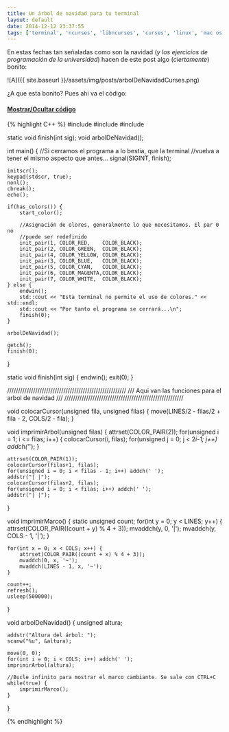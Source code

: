 ```yaml
---
title: Un árbol de navidad para tu terminal
layout: default
date: 2014-12-12 23:37:55
tags: ['terminal', 'ncurses', 'libncurses', 'curses', 'linux', 'mac os x', 'navidad', 'arbol']
---
```

En estas fechas tan señaladas como son la navidad (_y los ejercicios de programación de la universidad_) hacen de este post algo (_ciertamente_) bonito:

![A]({{ site.baseurl }}/assets/img/posts/arbolDeNavidadCurses.png)

¿A que esta bonito? Pues ahi va el código:

<div class="panel-group" id="accordion" role="tablist" aria-multiselectable="true">
    <div class="panel panel-default">
        <div class="panel-heading" role="tab" id="show">
            <h4 class="panel-title">
                <a data-toggle="collapse" class="collapsed" data-parent="#accordion" href="#code" aria-expanded="false" aria-controls="code">Mostrar/Ocultar código</a>
            </h4>
        </div>
        <div id="code" class="panel-collapse collapse" role="tabpanel" aria-labelledby="show">
            <div class="panel-body">
{% highlight C++ %}
#include <iostream>
#include <curses.h>
#include <signal.h>

static void finish(int sig);
void arbolDeNavidad();

int main() {
    //Si cerramos el programa a lo bestia, que la terminal
    //vuelva a tener el mismo aspecto que antes...
    signal(SIGINT, finish);

    initscr();
    keypad(stdscr, true);
    nonl();
    cbreak();
    echo();

    if(has_colors()) {
        start_color();

        //Asignación de olores, generalmente lo que necesitamos. El par 0 no
        //puede ser redefinido
        init_pair(1, COLOR_RED,    COLOR_BLACK);
        init_pair(2, COLOR_GREEN,  COLOR_BLACK);
        init_pair(4, COLOR_YELLOW, COLOR_BLACK);
        init_pair(3, COLOR_BLUE,   COLOR_BLACK);
        init_pair(5, COLOR_CYAN,   COLOR_BLACK);
        init_pair(6, COLOR_MAGENTA,COLOR_BLACK);
        init_pair(7, COLOR_WHITE,  COLOR_BLACK);
    } else {
        endwin();
        std::cout << "Esta terminal no permite el uso de colores." << std::endl;
        std::cout << "Por tanto el programa se cerrará...\n";
        finish(0);
    }

    arbolDeNavidad();

    getch();
    finish(0);
}

static void finish(int sig) {
    endwin();
    exit(0);
}

///////////////////////////////////////////////////////
/// Aqui van las funciones para el arbol de navidad ///
///////////////////////////////////////////////////////

void colocarCursor(unsigned fila, unsigned filas) {
    move(LINES/2 - filas/2 + fila - 2, COLS/2 - fila);
}

void imprimirArbol(unsigned filas) {
    attrset(COLOR_PAIR(2));
    for(unsigned i = 1; i <= filas; i++) {
        colocarCursor(i, filas);
        for(unsigned j = 0; j < 2*i-1; j++)
            addch('*');
    }

    attrset(COLOR_PAIR(1));
    colocarCursor(filas+1, filas);
    for(unsigned i = 0; i < filas - 1; i++) addch(' ');
    addstr("| |");
    colocarCursor(filas+2, filas);
    for(unsigned i = 0; i < filas; i++) addch(' ');
    addstr("| |");
}

void imprimirMarco() {
    static unsigned count;
    for(int y = 0; y < LINES; y++) {
        attrset(COLOR_PAIR((count + y) % 4 + 3));
        mvaddch(y, 0, '|');
        mvaddch(y, COLS - 1, '|');
    }

    for(int x = 0; x < COLS; x++) {
        attrset(COLOR_PAIR((count + x) % 4 + 3));
        mvaddch(0, x, '~');
        mvaddch(LINES - 1, x, '~');
    }

    count++;
    refresh();
    usleep(500000);
}

void arbolDeNavidad() {
    unsigned altura;

    addstr("Altura del árbol: ");
    scanw("%u", &altura);

    move(0, 0);
    for(int i = 0; i < COLS; i++) addch(' ');
    imprimirArbol(altura);

    //Bucle infinito para mostrar el marco cambiante. Se sale con CTRL+C
    while(true) {
        imprimirMarco();
    }
}

{% endhighlight %}
            </div>
        </div>
    </div>
</div>